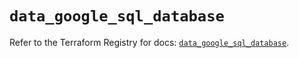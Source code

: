# `data_google_sql_database`

Refer to the Terraform Registry for docs: [`data_google_sql_database`](https://registry.terraform.io/providers/hashicorp/google/6.49.3/docs/data-sources/sql_database).
